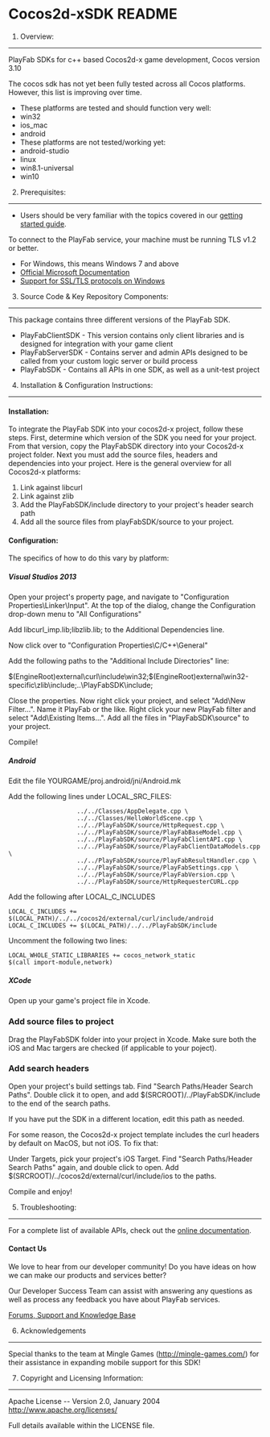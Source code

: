 Cocos2d-xSDK README
========
1. Overview:
----
PlayFab SDKs for c++ based Cocos2d-x game development, Cocos version 3.10

The cocos sdk has not yet been fully tested across all Cocos platforms.  However, this list is improving over time.
* These platforms are tested and should function very well:
 * win32
 * ios_mac
 * android
* These platforms are not tested/working yet:
 * android-studio
 * linux
 * win8.1-universal
 * win10

2. Prerequisites:
----
* Users should be very familiar with the topics covered in our [getting started guide](https://playfab.com/docs/getting-started-with-playfab/).

To connect to the PlayFab service, your machine must be running TLS v1.2 or better.
* For Windows, this means Windows 7 and above
* [Official Microsoft Documentation](https://msdn.microsoft.com/en-us/library/windows/desktop/aa380516%28v=vs.85%29.aspx)
* [Support for SSL/TLS protocols on Windows](http://blogs.msdn.com/b/kaushal/archive/2011/10/02/support-for-ssl-tls-protocols-on-windows.aspx)

3. Source Code & Key Repository Components:
----
This package contains three different versions of the PlayFab SDK.

* PlayFabClientSDK - This version contains only client libraries and is designed for integration with your game client
* PlayFabServerSDK - Contains server and admin APIs designed to be called from your custom logic server or build process
* PlayFabSDK - Contains all APIs in one SDK, as well as a unit-test project

4. Installation & Configuration Instructions:
----
#### Installation:
To integrate the PlayFab SDK into your cocos2d-x project, follow these steps. First, determine which version of the SDK you need for your project. From that version, copy the PlayFabSDK directory into your Cocos2d-x project folder. Next you must add the source files, headers and dependencies into your project. Here is the general overview for all Cocos2d-x platforms:

1. Link against libcurl
2. Link against zlib
3. Add the PlayFabSDK/include directory to your project's header search path
4. Add all the source files from playFabSDK/source to your project.

#### Configuration:
The specifics of how to do this vary by platform:

##### Visual Studios 2013

Open your project's property page, and navigate to "Configuration Properties\Linker\Input". At the top of the dialog, change the Configuration drop-down menu to "All Configurations"

Add libcurl_imp.lib;libzlib.lib; to the Additional Dependencies line.

Now click over to "Configuration Properties\C/C++\General"

Add the following paths to the "Additional Include Directories" line:

$(EngineRoot)external\curl\include\win32;$(EngineRoot)external\win32-specific\zlib\include;..\PlayFabSDK\include;

Close the properties. Now right click your project, and select "Add\New Filter...". Name it PlayFab or the like. Right click your new PlayFab filter and select "Add\Existing Items...". Add all the files in "PlayFabSDK\source" to your project.

Compile!

##### Android

Edit the file YOURGAME/proj.android/jni/Android.mk

Add the following lines under LOCAL_SRC_FILES:

```
                   ../../Classes/AppDelegate.cpp \
                   ../../Classes/HelloWorldScene.cpp \
				   ../../PlayFabSDK/source/HttpRequest.cpp \
				   ../../PlayFabSDK/source/PlayFabBaseModel.cpp \
				   ../../PlayFabSDK/source/PlayFabClientAPI.cpp \
				   ../../PlayFabSDK/source/PlayFabClientDataModels.cpp \
				   ../../PlayFabSDK/source/PlayFabResultHandler.cpp \
				   ../../PlayFabSDK/source/PlayFabSettings.cpp \
				   ../../PlayFabSDK/source/PlayFabVersion.cpp \
				   ../../PlayFabSDK/source/HttpRequesterCURL.cpp
```

Add the following after LOCAL_C_INCLUDES

```
LOCAL_C_INCLUDES += $(LOCAL_PATH)/../../cocos2d/external/curl/include/android
LOCAL_C_INCLUDES += $(LOCAL_PATH)/../../PlayFabSDK/include
```

Uncomment the following two lines:

```
LOCAL_WHOLE_STATIC_LIBRARIES += cocos_network_static
$(call import-module,network)
```

##### XCode

Open up your game's project file in Xcode.

### Add source files to project

Drag the PlayFabSDK folder into your project in Xcode. Make sure both the iOS and Mac targers are checked (if applicable to your poject).

### Add search headers

Open your project's build settings tab. Find "Search Paths/Header Search Paths". Double click it to open, and add $(SRCROOT)/../PlayFabSDK/include to the end of the search paths.

If you have put the SDK in a different location, edit this path as needed.

For some reason, the Cocos2d-x project template includes the curl headers by default on MacOS, but not iOS. To fix that:

Under Targets, pick your project's iOS Target. Find "Search Paths/Header Search Paths" again, and double click to open. Add $(SRCROOT)/../cocos2d/external/curl/include/ios to the paths.

Compile and enjoy!

5. Troubleshooting:
----
For a complete list of available APIs, check out the [online documentation](http://api.playfab.com/Documentation/).

#### Contact Us
We love to hear from our developer community!
Do you have ideas on how we can make our products and services better?

Our Developer Success Team can assist with answering any questions as well as process any feedback you have about PlayFab services.

[Forums, Support and Knowledge Base](https://community.playfab.com/hc/en-us)

6. Acknowledgements
----
Special thanks to the team at Mingle Games (http://mingle-games.com/) for their assistance in expanding mobile support for this SDK!

7. Copyright and Licensing Information:
----
  Apache License --
  Version 2.0, January 2004
  http://www.apache.org/licenses/

  Full details available within the LICENSE file.

